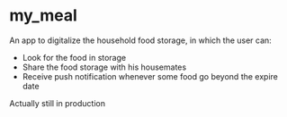 # my_meal

An app to digitalize the household food storage, in which the user can:

- Look for the food in storage
- Share the food storage with his housemates
- Receive push notification whenever some food go beyond the expire date

Actually still in production
